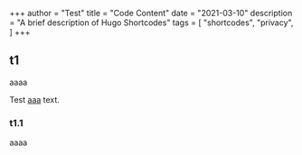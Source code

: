 +++
author = "Test"
title = "Code Content"
date = "2021-03-10"
description = "A brief description of Hugo Shortcodes"
tags = [
    "shortcodes",
    "privacy",
]
+++

## t1

aaaa

Test [aaa](http://example.com) text.

### t1.1

aaaa
